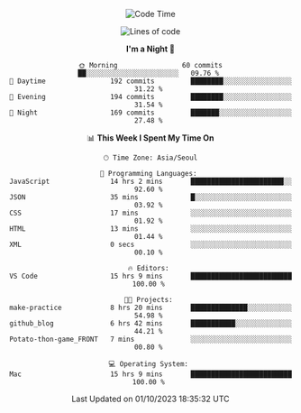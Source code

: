 <div align=center>
 
<!--START_SECTION:waka-->
![Code Time](http://img.shields.io/badge/Code%20Time-300%20hrs%208%20mins-blue)

![Lines of code](https://img.shields.io/badge/From%20Hello%20World%20I%27ve%20Written-3.1%20million%20lines%20of%20code-blue)

**I'm a Night 🦉** 

```text
🌞 Morning                60 commits          ██░░░░░░░░░░░░░░░░░░░░░░░   09.76 % 
🌆 Daytime                192 commits         ████████░░░░░░░░░░░░░░░░░   31.22 % 
🌃 Evening                194 commits         ████████░░░░░░░░░░░░░░░░░   31.54 % 
🌙 Night                  169 commits         ███████░░░░░░░░░░░░░░░░░░   27.48 % 
```


📊 **This Week I Spent My Time On** 

```text
🕑︎ Time Zone: Asia/Seoul

💬 Programming Languages: 
JavaScript               14 hrs 2 mins       ███████████████████████░░   92.60 % 
JSON                     35 mins             █░░░░░░░░░░░░░░░░░░░░░░░░   03.92 % 
CSS                      17 mins             ░░░░░░░░░░░░░░░░░░░░░░░░░   01.92 % 
HTML                     13 mins             ░░░░░░░░░░░░░░░░░░░░░░░░░   01.44 % 
XML                      0 secs              ░░░░░░░░░░░░░░░░░░░░░░░░░   00.10 % 

🔥 Editors: 
VS Code                  15 hrs 9 mins       █████████████████████████   100.00 % 

🐱‍💻 Projects: 
make-practice            8 hrs 20 mins       ██████████████░░░░░░░░░░░   54.98 % 
github_blog              6 hrs 42 mins       ███████████░░░░░░░░░░░░░░   44.21 % 
Potato-thon-game_FRONT   7 mins              ░░░░░░░░░░░░░░░░░░░░░░░░░   00.80 % 

💻 Operating System: 
Mac                      15 hrs 9 mins       █████████████████████████   100.00 % 
```


 Last Updated on 01/10/2023 18:35:32 UTC
<!--END_SECTION:waka-->
 </div>
